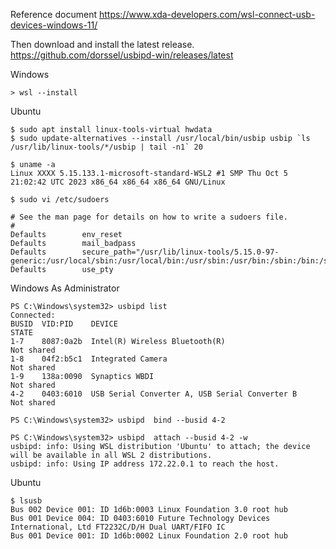 Reference document https://www.xda-developers.com/wsl-connect-usb-devices-windows-11/

 Then download and install the latest release. https://github.com/dorssel/usbipd-win/releases/latest

Windows
```
> wsl --install
```
Ubuntu
```
$ sudo apt install linux-tools-virtual hwdata
$ sudo update-alternatives --install /usr/local/bin/usbip usbip `ls /usr/lib/linux-tools/*/usbip | tail -n1` 20
```
```
$ uname -a
Linux XXXX 5.15.133.1-microsoft-standard-WSL2 #1 SMP Thu Oct 5 21:02:42 UTC 2023 x86_64 x86_64 x86_64 GNU/Linux
```
```
$ sudo vi /etc/sudoers
```

```
# See the man page for details on how to write a sudoers file.
#
Defaults        env_reset
Defaults        mail_badpass
Defaults        secure_path="/usr/lib/linux-tools/5.15.0-97-generic:/usr/local/sbin:/usr/local/bin:/usr/sbin:/usr/bin:/sbin:/bin:/snap/bin"
Defaults        use_pty
```
Windows As Administrator
```
PS C:\Windows\system32> usbipd list
Connected:
BUSID  VID:PID    DEVICE                                                        STATE
1-7    8087:0a2b  Intel(R) Wireless Bluetooth(R)                                Not shared
1-8    04f2:b5c1  Integrated Camera                                             Not shared
1-9    138a:0090  Synaptics WBDI                                                Not shared
4-2    0403:6010  USB Serial Converter A, USB Serial Converter B                Not shared
```
```
PS C:\Windows\system32> usbipd  bind --busid 4-2
```
```
PS C:\Windows\system32> usbipd  attach --busid 4-2 -w
usbipd: info: Using WSL distribution 'Ubuntu' to attach; the device will be available in all WSL 2 distributions.
usbipd: info: Using IP address 172.22.0.1 to reach the host.
```
Ubuntu
```
$ lsusb
Bus 002 Device 001: ID 1d6b:0003 Linux Foundation 3.0 root hub
Bus 001 Device 004: ID 0403:6010 Future Technology Devices International, Ltd FT2232C/D/H Dual UART/FIFO IC
Bus 001 Device 001: ID 1d6b:0002 Linux Foundation 2.0 root hub
```



